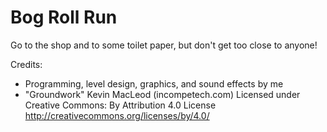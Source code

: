 # Bog Roll Run
Go to the shop and to some toilet paper, but don't get too close to anyone!

Credits:
- Programming, level design, graphics, and sound effects by me
- "Groundwork" Kevin MacLeod (incompetech.com)
Licensed under Creative Commons: By Attribution 4.0 License
http://creativecommons.org/licenses/by/4.0/
